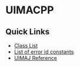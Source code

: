 # UIMACPP

## Quick Links
* [Class List](http://uima.apache.org/d/uimacpp-2.4.0/docs/html/annotated.html)
* [List of error id constants](http://uima.apache.org/d/uimacpp-2.4.0/docs/html/err__ids_8h.html)
* [UIMAJ Reference](https://uima.apache.org/d/uimaj-2.4.0/references.html)
